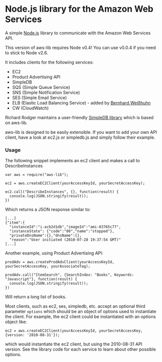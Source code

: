 Node.js library for the Amazon Web Services
=====

A simple [Node.js](http://github.com/ry/node) library to communicate with the Amazon Web Services API.

This version of aws-lib requires Node v0.4! You can use v0.0.4 if you need to stick to Node v2.6.

It includes clients for the following services:

   * EC2
   * Product Advertising API
   * SimpleDB
   * SQS (Simple Queue Service)
   * SNS (Simple Notification Service)
   * SES (Simple Email Service)
   * ELB (Elastic Load Balancing Service) - added by [Bernhard Weißhuhn](https://github.com/bkw)
   * CW (CloudWatch)

Richard Rodger maintains a user-friendly [SimpleDB library](http://github.com/rjrodger/simpledb) which is based on aws-lib.

aws-lib is designed to be easily extensible. If you want to add your own API client, have a look at ec2.js or simpledb.js and simply follow their example.

### Usage

The following snippet implements an ec2 client and makes a call to DescribeInstances

    var aws = require("aws-lib");

    ec2 = aws.createEC2Client(yourAccessKeyId, yourSecretAccessKey);

    ec2.call("DescribeInstances", {}, function(result) {
      console.log(JSON.stringify(result));
    })

Which returns a JSON response similar to:

    [...]
    {"item":{
      "instanceId":"i-acb2d1db","imageId":"ami-03765c77",
      "instanceState": {"code":"80","name":"stopped"},
      "privateDnsName":{},"dnsName":{},
      "reason":"User initiated (2010-07-28 19:37:54 GMT)"
    [...] 

Another example, using Product Advertising API:

    prodAdv = aws.createProdAdvClient(yourAccessKeyId, yourSecretAccessKey, yourAssociateTag);

    prodAdv.call("ItemSearch", {SearchIndex: "Books", Keywords: "Javascript"}, function(result) {
      console.log(JSON.stringify(result));
    })

Will return a long list of books.

Most clients, such as ec2, ses, simpledb, etc. accept an optional third parameter `options` which should be an object of options used to instantiate the client.  For example, the ec2 client could be instantiated with an options object like:

    ec2 = aws.createEC2Client(yourAccessKeyId, yourSecretAccessKey, {version: '2010-08-31'});
    
which would instantiate the ec2 client, but using the 2010-08-31 API version.  See the library code for each service to learn about other possible options.
